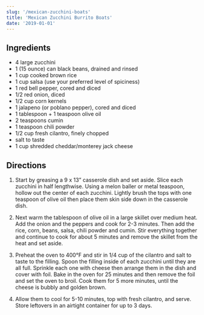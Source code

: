```yaml
---
slug: '/mexican-zucchini-boats'
title: 'Mexican Zucchini Burrito Boats'
date: '2019-01-01'
---
```


## Ingredients

- 4 large zucchini
- 1 (15 ounce) can black beans, drained and rinsed
- 1 cup cooked brown rice
- 1 cup salsa (use your preferred level of spiciness)
- 1 red bell pepper, cored and diced
- 1/2 red onion, diced
- 1/2 cup corn kernels
- 1 jalapeno (or poblano pepper), cored and diced
- 1 tablespoon + 1 teaspoon olive oil
- 2 teaspoons cumin
- 1 teaspoon chili powder
- 1/2 cup fresh cilantro, finely chopped
- salt to taste
- 1 cup shredded cheddar/monterey jack cheese

## Directions

1. Start by greasing a 9 x 13” casserole dish and set aside. Slice each zucchini in half lengthwise. Using a melon baller or metal teaspoon, hollow out the center of each zucchini. Lightly brush the tops with one teaspoon of olive oil then place them skin side down in the casserole dish.

2. Next warm the tablespoon of olive oil in a large skillet over medium heat. Add the onion and the peppers and cook for 2-3 minutes. Then add the rice, corn, beans, salsa, chili powder and cumin. Stir everything together and continue to cook for about 5 minutes and remove the skillet from the heat and set aside.

3. Preheat the oven to 400°F and stir in 1/4 cup of the cilantro and salt to taste to the filling. Spoon the filling inside of each zucchini until they are all full. Sprinkle each one with cheese then arrange them in the dish and cover with foil. Bake in the oven for 25 minutes and then remove the foil and set the oven to broil. Cook them for 5 more minutes, until the cheese is bubbly and golden brown.

4. Allow them to cool for 5-10 minutes, top with fresh cilantro, and serve. Store leftovers in an airtight container for up to 3 days.
